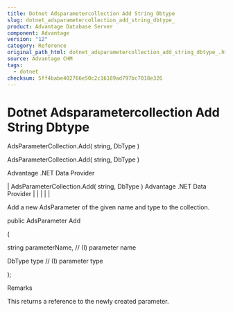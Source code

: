 ```yaml
---
title: Dotnet Adsparametercollection Add String Dbtype
slug: dotnet_adsparametercollection_add_string_dbtype_
product: Advantage Database Server
component: Advantage
version: "12"
category: Reference
original_path_html: dotnet_adsparametercollection_add_string_dbtype_.htm
source: Advantage CHM
tags:
  - dotnet
checksum: 5ff4babe402766e50c2c16189ad797bc7018e326
---
```


# Dotnet Adsparametercollection Add String Dbtype

AdsParameterCollection.Add( string, DbType )

AdsParameterCollection.Add( string, DbType )

Advantage .NET Data Provider

| AdsParameterCollection.Add( string, DbType )  Advantage .NET Data Provider |  |  |  |  |

Add a new AdsParameter of the given name and type to the collection.

public AdsParameter Add

(

string parameterName, // (I) parameter name

DbType type // (I) parameter type

);

Remarks

This returns a reference to the newly created parameter.
